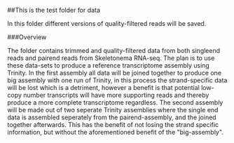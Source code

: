 ##This is the test folder for data

In this folder different versions of quality-filtered reads will be saved.

###Overview

The folder contains trimmed and quality-filtered data from both singleend reads and pairend reads from Skeletonema RNA-seq. 
The plan is to use these data-sets to produce a reference transcriptome assembly using Trinity. 
In the first assembly all data will be joined together to produce one big assembly with one run of Trinity, in this process the strand-specific data will be lost which is a detriment, however a benefit is that potential low-copy number transcripts will have more supporting reads and thereby produce a more complete transcriptome regardless. 
The second assembly will be made out of two seperate Trinity assemblies where the single end data is assembled seperately from the pairend-assembly, and the joined together afterwards. This has the benefit of not losing the strand specific information, but without the aforementioned benefit of the "big-assembly".





